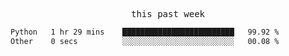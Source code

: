 

<p align="center"><samp>this past week</samp></p>
<!--START_SECTION:waka-->

```txt
Python   1 hr 29 mins    █████████████████████████   99.92 %
Other    0 secs          ░░░░░░░░░░░░░░░░░░░░░░░░░   00.08 %
```

<!--END_SECTION:waka-->


